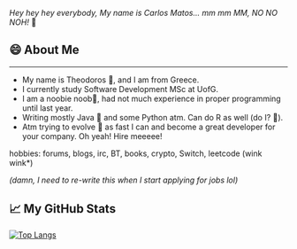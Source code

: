 *Hey hey hey everybody, My name is Carlos Matos...
mm mm MM, NO NO NOH!* 🤪

## 😄 About Me
-----
- My name is Theodoros 👋, and I am from Greece.  
- I currently study Software Development MSc at UofG. 
- I am a noobie noob🐣, had not much experience in proper programming until last year.
- Writing mostly Java 🐒 and some Python atm. Can do R as well (do I? 🤔). 
- Atm trying to evolve 🌱 as fast I can and become a great developer for your company. Oh yeah! Hire meeeee!

hobbies: forums, blogs, irc, BT, books, crypto, Switch, leetcode (wink wink*)

*(damn, I need to re-write this when I start applying for jobs lol)*


## &#x1f4c8; My GitHub Stats

[![Top Langs](https://github-readme-stats.vercel.app/api/top-langs/?username=Te0SX&hide=javascript&theme=material-palenight)](https://github.com/anuraghazra/github-readme-stats)


<!-- **Te0SX/Te0SX** is a ✨ _special_ ✨ repository because its `README.md` (this file) appears on your GitHub profile.

Here are some ideas to get you started:

- 🔭 I’m currently working on ...
- 🌱 I’m currently learning ...
- 👯 I’m looking to collaborate on ...
- 🤔 I’m looking for help with ...
- 💬 Ask me about ...
- 📫 How to reach me: ...
- 😄 Pronouns: ...
- ⚡ Fun fact: ... -->

